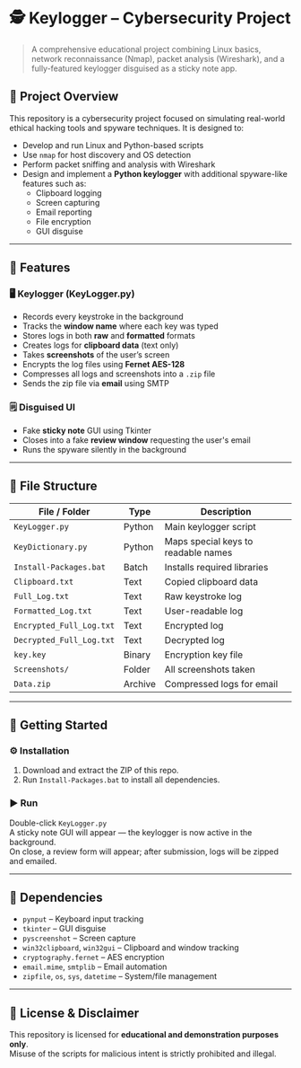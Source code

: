 # 🕵️ Keylogger  – Cybersecurity Project

> A comprehensive educational project combining Linux basics, network reconnaissance (Nmap), packet analysis (Wireshark), and a fully-featured keylogger disguised as a sticky note app. 

## 🔧 Project Overview

This repository is a cybersecurity project focused on simulating real-world ethical hacking tools and spyware techniques. It is designed to:

- Develop and run Linux and Python-based scripts
- Use `nmap` for host discovery and OS detection
- Perform packet sniffing and analysis with Wireshark
- Design and implement a **Python keylogger** with additional spyware-like features such as:
  - Clipboard logging
  - Screen capturing
  - Email reporting
  - File encryption
  - GUI disguise
    
---

## 📂 Features

### 🖥️ Keylogger (KeyLogger.py)
- Records every keystroke in the background
- Tracks the **window name** where each key was typed
- Stores logs in both **raw** and **formatted** formats
- Creates logs for **clipboard data** (text only)
- Takes **screenshots** of the user’s screen
- Encrypts the log files using **Fernet AES-128**
- Compresses all logs and screenshots into a `.zip` file
- Sends the zip file via **email** using SMTP

### 🗒️ Disguised UI
- Fake **sticky note** GUI using Tkinter
- Closes into a fake **review window** requesting the user's email
- Runs the spyware silently in the background

---

## 📁 File Structure

| File / Folder | Type | Description |
|---------------|------|-------------|
| `KeyLogger.py` | Python | Main keylogger script |
| `KeyDictionary.py` | Python | Maps special keys to readable names |
| `Install-Packages.bat` | Batch | Installs required libraries |
| `Clipboard.txt` | Text | Copied clipboard data |
| `Full_Log.txt` | Text | Raw keystroke log |
| `Formatted_Log.txt` | Text | User-readable log |
| `Encrypted_Full_Log.txt` | Text | Encrypted log |
| `Decrypted_Full_Log.txt` | Text | Decrypted log |
| `key.key` | Binary | Encryption key file |
| `Screenshots/` | Folder | All screenshots taken |
| `Data.zip` | Archive | Compressed logs for email |

---

## 🚀 Getting Started

### ⚙️ Installation
1. Download and extract the ZIP of this repo.
2. Run `Install-Packages.bat` to install all dependencies.

### ▶️ Run
Double-click `KeyLogger.py`  
A sticky note GUI will appear — the keylogger is now active in the background.  
On close, a review form will appear; after submission, logs will be zipped and emailed.

---

## 🧰 Dependencies

- `pynput` – Keyboard input tracking  
- `tkinter` – GUI disguise  
- `pyscreenshot` – Screen capture  
- `win32clipboard`, `win32gui` – Clipboard and window tracking  
- `cryptography.fernet` – AES encryption  
- `email.mime`, `smtplib` – Email automation  
- `zipfile`, `os`, `sys`, `datetime` – System/file management

---

## 📜 License & Disclaimer

This repository is licensed for **educational and demonstration purposes only**.  
Misuse of the scripts for malicious intent is strictly prohibited and illegal.


